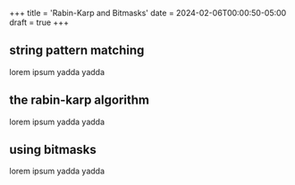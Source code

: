 +++
title = 'Rabin-Karp and Bitmasks'
date = 2024-02-06T00:00:50-05:00
draft = true
+++

## string pattern matching

lorem ipsum yadda yadda

## the rabin-karp algorithm

lorem ipsum yadda yadda

## using bitmasks

lorem ipsum yadda yadda
